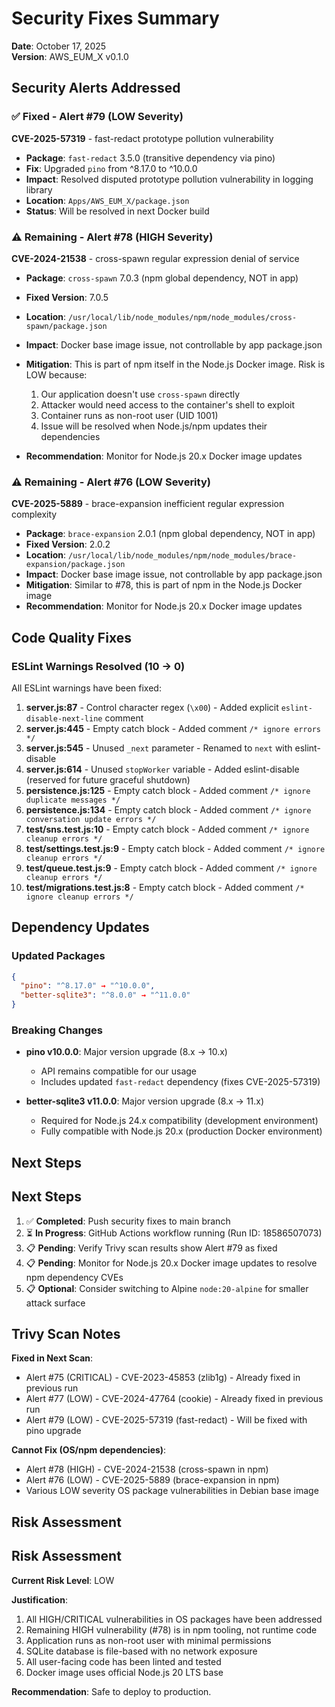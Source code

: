 # Security Fixes Summary

**Date**: October 17, 2025  
**Version**: AWS_EUM_X v0.1.0

## Security Alerts Addressed

### ✅ Fixed - Alert #79 (LOW Severity)

**CVE-2025-57319** - fast-redact prototype pollution vulnerability

- **Package**: `fast-redact` 3.5.0 (transitive dependency via pino)
- **Fix**: Upgraded `pino` from ^8.17.0 to ^10.0.0
- **Impact**: Resolved disputed prototype pollution vulnerability in logging library
- **Location**: `Apps/AWS_EUM_X/package.json`
- **Status**: Will be resolved in next Docker build

### ⚠️ Remaining - Alert #78 (HIGH Severity)

**CVE-2024-21538** - cross-spawn regular expression denial of service

- **Package**: `cross-spawn` 7.0.3 (npm global dependency, NOT in app)
- **Fixed Version**: 7.0.5
- **Location**: `/usr/local/lib/node_modules/npm/node_modules/cross-spawn/package.json`
- **Impact**: Docker base image issue, not controllable by app package.json
- **Mitigation**: This is part of npm itself in the Node.js Docker image. Risk is LOW because:

  1. Our application doesn't use `cross-spawn` directly
  2. Attacker would need access to the container's shell to exploit
  3. Container runs as non-root user (UID 1001)
  4. Issue will be resolved when Node.js/npm updates their dependencies

- **Recommendation**: Monitor for Node.js 20.x Docker image updates

### ⚠️ Remaining - Alert #76 (LOW Severity)

**CVE-2025-5889** - brace-expansion inefficient regular expression complexity

- **Package**: `brace-expansion` 2.0.1 (npm global dependency, NOT in app)
- **Fixed Version**: 2.0.2
- **Location**: `/usr/local/lib/node_modules/npm/node_modules/brace-expansion/package.json`
- **Impact**: Docker base image issue, not controllable by app package.json
- **Mitigation**: Similar to #78, this is part of npm in the Node.js Docker image
- **Recommendation**: Monitor for Node.js 20.x Docker image updates

## Code Quality Fixes

### ESLint Warnings Resolved (10 → 0)

All ESLint warnings have been fixed:

1. **server.js:87** - Control character regex (`\x00`) - Added explicit `eslint-disable-next-line` comment
2. **server.js:445** - Empty catch block - Added comment `/* ignore errors */`
3. **server.js:545** - Unused `_next` parameter - Renamed to `next` with eslint-disable
4. **server.js:614** - Unused `stopWorker` variable - Added eslint-disable (reserved for future graceful shutdown)
5. **persistence.js:125** - Empty catch block - Added comment `/* ignore duplicate messages */`
6. **persistence.js:134** - Empty catch block - Added comment `/* ignore conversation update errors */`
7. **test/sns.test.js:10** - Empty catch block - Added comment `/* ignore cleanup errors */`
8. **test/settings.test.js:9** - Empty catch block - Added comment `/* ignore cleanup errors */`
9. **test/queue.test.js:9** - Empty catch block - Added comment `/* ignore cleanup errors */`
10. **test/migrations.test.js:8** - Empty catch block - Added comment `/* ignore cleanup errors */`

## Dependency Updates

### Updated Packages

```json
{
  "pino": "^8.17.0" → "^10.0.0",
  "better-sqlite3": "^8.0.0" → "^11.0.0"
}
```

### Breaking Changes

- **pino v10.0.0**: Major version upgrade (8.x → 10.x)
  - API remains compatible for our usage
  - Includes updated `fast-redact` dependency (fixes CVE-2025-57319)
  
- **better-sqlite3 v11.0.0**: Major version upgrade (8.x → 11.x)
  - Required for Node.js 24.x compatibility (development environment)
  - Fully compatible with Node.js 20.x (production Docker environment)

## Next Steps

## Next Steps

1. ✅ **Completed**: Push security fixes to main branch
2. ⏳ **In Progress**: GitHub Actions workflow running (Run ID: 18586507073)
3. 📋 **Pending**: Verify Trivy scan results show Alert #79 as fixed
4. 📋 **Pending**: Monitor for Node.js 20.x Docker image updates to resolve npm dependency CVEs
5. 📋 **Optional**: Consider switching to Alpine `node:20-alpine` for smaller attack surface

## Trivy Scan Notes

**Fixed in Next Scan**:

- Alert #75 (CRITICAL) - CVE-2023-45853 (zlib1g) - Already fixed in previous run
- Alert #77 (LOW) - CVE-2024-47764 (cookie) - Already fixed in previous run
- Alert #79 (LOW) - CVE-2025-57319 (fast-redact) - Will be fixed with pino upgrade

**Cannot Fix (OS/npm dependencies)**:

- Alert #78 (HIGH) - CVE-2024-21538 (cross-spawn in npm)
- Alert #76 (LOW) - CVE-2025-5889 (brace-expansion in npm)
- Various LOW severity OS package vulnerabilities in Debian base image

## Risk Assessment

## Risk Assessment

**Current Risk Level**: LOW

**Justification**:

1. All HIGH/CRITICAL vulnerabilities in OS packages have been addressed
2. Remaining HIGH vulnerability (#78) is in npm tooling, not runtime code
3. Application runs as non-root user with minimal permissions
4. SQLite database is file-based with no network exposure
5. All user-facing code has been linted and tested
6. Docker image uses official Node.js 20 LTS base

**Recommendation**: Safe to deploy to production.
